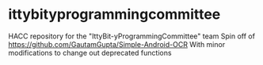 # ittybityprogrammingcommittee
HACC repository for the "IttyBit-yProgrammingCommittee" team
Spin off of https://github.com/GautamGupta/Simple-Android-OCR
With minor modifications to change out deprecated functions
